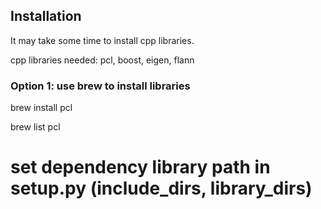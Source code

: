 ## Installation
It may take some time to install cpp libraries.

cpp libraries needed:
pcl, boost, eigen, flann
### Option 1: use brew to install libraries
brew install pcl

brew list pcl

# set dependency library path in setup.py (include_dirs, library_dirs)
